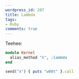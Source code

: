 ```yaml
---
wordpress_id: 207
title: Lambda
tags:
- Ruby
comments: true
---
```

Teehee:

``` ruby
module Kernel
  alias_method "λ", :lambda
end

send("λ") { puts "w00t" }.call
```
